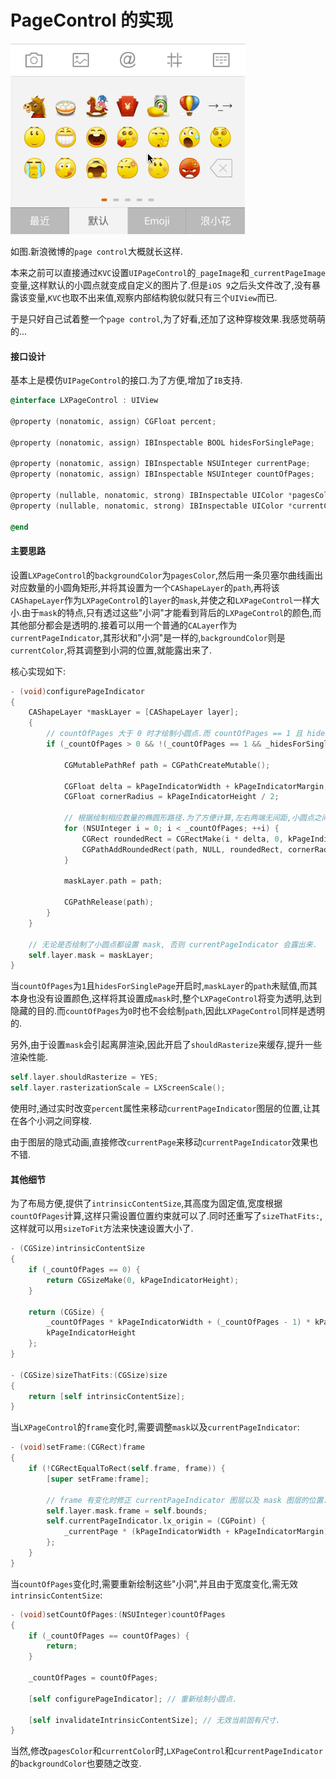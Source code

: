 # PageControl 的实现

![](https://github.com/949478479/LXWeibo/blob/screenshot/PageControl.gif)

如图.新浪微博的`page control`大概就长这样.

本来之前可以直接通过`KVC`设置`UIPageControl`的`_pageImage`和`_currentPageImage`变量,这样默认的小圆点就变成自定义的图片了.但是`iOS 9`之后头文件改了,没有暴露该变量,`KVC`也取不出来值,观察内部结构貌似就只有三个`UIView`而已.

于是只好自己试着整一个`page control`,为了好看,还加了这种穿梭效果.我感觉萌萌的...

#### 接口设计

基本上是模仿`UIPageControl`的接口.为了方便,增加了`IB`支持.

```objective-c
@interface LXPageControl : UIView

@property (nonatomic, assign) CGFloat percent;

@property (nonatomic, assign) IBInspectable BOOL hidesForSinglePage;

@property (nonatomic, assign) IBInspectable NSUInteger currentPage;
@property (nonatomic, assign) IBInspectable NSUInteger countOfPages;

@property (nullable, nonatomic, strong) IBInspectable UIColor *pagesColor;
@property (nullable, nonatomic, strong) IBInspectable UIColor *currentColor;

@end
```

#### 主要思路

设置`LXPageControl`的`backgroundColor`为`pagesColor`,然后用一条贝塞尔曲线画出对应数量的小圆角矩形,并将其设置为一个`CAShapeLayer`的`path`,再将该`CAShapeLayer`作为`LXPageControl`的`layer`的`mask`,并使之和`LXPageControl`一样大小.由于`mask`的特点,只有透过这些"小洞"才能看到背后的`LXPageControl`的颜色,而其他部分都会是透明的.接着可以用一个普通的`CALayer`作为`currentPageIndicator`,其形状和"小洞"是一样的,`backgroundColor`则是`currentColor`,将其调整到小洞的位置,就能露出来了.

核心实现如下:

```objective-c
- (void)configurePageIndicator
{
    CAShapeLayer *maskLayer = [CAShapeLayer layer];
    {
        // countOfPages 大于 0 时才绘制小圆点.而 countOfPages == 1 且 hidesForSinglePage == YES 时不绘制.
        if (_countOfPages > 0 && !(_countOfPages == 1 && _hidesForSinglePage)) {

            CGMutablePathRef path = CGPathCreateMutable();

            CGFloat delta = kPageIndicatorWidth + kPageIndicatorMargin;
            CGFloat cornerRadius = kPageIndicatorHeight / 2;

            // 根据绘制相应数量的椭圆形路径.为了方便计算,左右两端无间距,小圆点之间有间距.小圆点和整个控件高度相同.
            for (NSUInteger i = 0; i < _countOfPages; ++i) {
                CGRect roundedRect = CGRectMake(i * delta, 0, kPageIndicatorWidth, kPageIndicatorHeight);
                CGPathAddRoundedRect(path, NULL, roundedRect, cornerRadius, cornerRadius);
            }

            maskLayer.path = path;

            CGPathRelease(path);
        }
    }

    // 无论是否绘制了小圆点都设置 mask, 否则 currentPageIndicator 会露出来.
    self.layer.mask = maskLayer;
}
```

当`countOfPages`为`1`且`hidesForSinglePage`开启时,`maskLayer`的`path`未赋值,而其本身也没有设置颜色,这样将其设置成`mask`时,整个`LXPageControl`将变为透明,达到隐藏的目的.而`countOfPages`为`0`时也不会绘制`path`,因此`LXPageControl`同样是透明的.

另外,由于设置`mask`会引起离屏渲染,因此开启了`shouldRasterize`来缓存,提升一些渲染性能.

```objective-c
self.layer.shouldRasterize = YES;
self.layer.rasterizationScale = LXScreenScale();
```
    
使用时,通过实时改变`percent`属性来移动`currentPageIndicator`图层的位置,让其在各个小洞之间穿梭.

由于图层的隐式动画,直接修改`currentPage`来移动`currentPageIndicator`效果也不错.

#### 其他细节

为了布局方便,提供了`intrinsicContentSize`,其高度为固定值,宽度根据`countOfPages`计算,这样只需设置位置约束就可以了.同时还重写了`sizeThatFits:`,这样就可以用`sizeToFit`方法来快速设置大小了.

```objective-c
- (CGSize)intrinsicContentSize
{
    if (_countOfPages == 0) {
        return CGSizeMake(0, kPageIndicatorHeight);
    }
    
    return (CGSize) {
        _countOfPages * kPageIndicatorWidth + (_countOfPages - 1) * kPageIndicatorMargin,
        kPageIndicatorHeight
    };
}

- (CGSize)sizeThatFits:(CGSize)size
{
    return [self intrinsicContentSize];
}
```

当`LXPageControl`的`frame`变化时,需要调整`mask`以及`currentPageIndicator`:

```objective-c
- (void)setFrame:(CGRect)frame
{
    if (!CGRectEqualToRect(self.frame, frame)) {
        [super setFrame:frame];

        // frame 有变化时修正 currentPageIndicator 图层以及 mask 图层的位置.
        self.layer.mask.frame = self.bounds;
        self.currentPageIndicator.lx_origin = (CGPoint) {
            _currentPage * (kPageIndicatorWidth + kPageIndicatorMargin), 0
        };
    }
}
```

当`countOfPages`变化时,需要重新绘制这些"小洞",并且由于宽度变化,需无效`intrinsicContentSize`:

```objective-c
- (void)setCountOfPages:(NSUInteger)countOfPages
{
    if (_countOfPages == countOfPages) {
        return;
    }

    _countOfPages = countOfPages;

    [self configurePageIndicator]; // 重新绘制小圆点.

    [self invalidateIntrinsicContentSize]; // 无效当前固有尺寸.
}
```

当然,修改`pagesColor`和`currentColor`时,`LXPageControl`和`currentPageIndicator`的`backgroundColor`也要随之改变.
